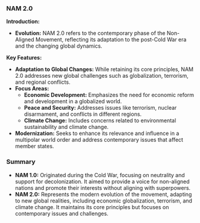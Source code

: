 ### NAM 2.0

**Introduction:**
- **Evolution:** NAM 2.0 refers to the contemporary phase of the Non-Aligned Movement, reflecting its adaptation to the post-Cold War era and the changing global dynamics.

**Key Features:**
- **Adaptation to Global Changes:** While retaining its core principles, NAM 2.0 addresses new global challenges such as globalization, terrorism, and regional conflicts.
- **Focus Areas:**
  - **Economic Development:** Emphasizes the need for economic reform and development in a globalized world.
  - **Peace and Security:** Addresses issues like terrorism, nuclear disarmament, and conflicts in different regions.
  - **Climate Change:** Includes concerns related to environmental sustainability and climate change.
- **Modernization:** Seeks to enhance its relevance and influence in a multipolar world order and address contemporary issues that affect member states.

### Summary

- **NAM 1.0:** Originated during the Cold War, focusing on neutrality and support for decolonization. It aimed to provide a voice for non-aligned nations and promote their interests without aligning with superpowers.
- **NAM 2.0:** Represents the modern evolution of the movement, adapting to new global realities, including economic globalization, terrorism, and climate change. It maintains its core principles but focuses on contemporary issues and challenges.